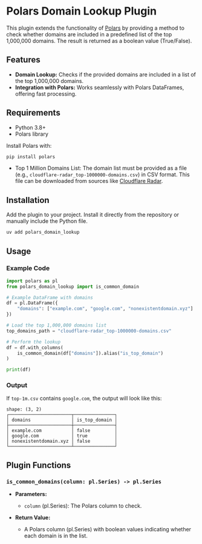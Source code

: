 # Polars Domain Lookup Plugin

This plugin extends the functionality of [Polars](https://www.pola.rs) by providing a method to check whether domains are included in a predefined list of the top 1,000,000 domains. The result is returned as a boolean value (True/False).

## Features

- **Domain Lookup:** Checks if the provided domains are included in a list of the top 1,000,000 domains.
- **Integration with Polars:** Works seamlessly with Polars DataFrames, offering fast processing.

## Requirements

- Python 3.8+
- Polars library

Install Polars with:

```bash
pip install polars
```

- Top 1 Million Domains List: The domain list must be provided as a file (e.g., `cloudflare-radar_top-1000000-domains.csv`) in CSV format. This file can be downloaded from sources like [Cloudflare Radar](https://radar.cloudflare.com/domains).

## Installation

Add the plugin to your project. Install it directly from the repository or manually include the Python file.

```bash
uv add polars_domain_lookup
```

## Usage

### Example Code

```python
import polars as pl
from polars_domain_lookup import is_common_domain

# Example DataFrame with domains
df = pl.DataFrame({
    "domains": ["example.com", "google.com", "nonexistentdomain.xyz"]
})

# Load the top 1,000,000 domains list
top_domains_path = "cloudflare-radar_top-1000000-domains.csv"

# Perform the lookup
df = df.with_columns(
    is_common_domain(df["domains"]).alias("is_top_domain")
)

print(df)
```

### Output

If `top-1m.csv` contains `google.com`, the output will look like this:

```
shape: (3, 2)
┌───────────────────────┬───────────────┐
│ domains               │ is_top_domain │
├───────────────────────┼───────────────┤
│ example.com           │ false         │
│ google.com            │ true          │
│ nonexistentdomain.xyz │ false         │
└───────────────────────┴───────────────┘
```

## Plugin Functions

### `is_common_domains(column: pl.Series) -> pl.Series`

- **Parameters:**
  - `column` (pl.Series): The Polars column to check.

- **Return Value:**
  - A Polars column (pl.Series) with boolean values indicating whether each domain is in the list.


